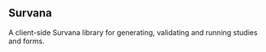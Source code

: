 Survana
-------

A client-side Survana library for generating, validating and running studies and forms.

